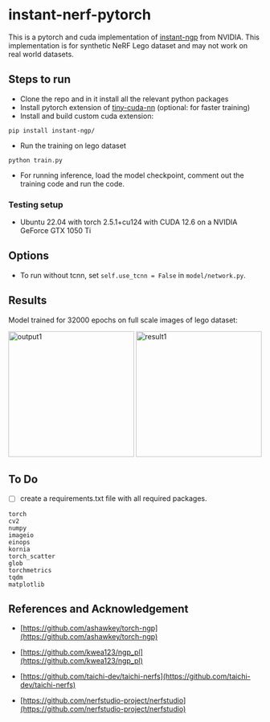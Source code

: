 # instant-nerf-pytorch
This is a pytorch and cuda implementation of [instant-ngp](https://github.com/NVlabs/instant-ngp) from NVIDIA. This implementation is for synthetic NeRF Lego dataset and may not work on real world datasets.

## Steps to run
- Clone the repo and in it install all the relevant python packages
- Install pytorch extension of [tiny-cuda-nn](https://github.com/nvlabs/tiny-cuda-nn#pytorch-extension) (optional: for faster training)
- Install and build custom cuda extension:
```python3
pip install instant-ngp/
```
- Run the training on lego dataset
```python3
python train.py
```
- For running inference, load the model checkpoint, comment out the training code and run the code.
### Testing setup
- Ubuntu 22.04 with torch 2.5.1+cu124 with CUDA 12.6 on a NVIDIA GeForce GTX 1050 Ti 
## Options
- To run without tcnn, set `self.use_tcnn = False` in `model/network.py`.
## Results
Model trained for 32000 epochs on full scale images of lego dataset:
<p float="middle">
	<img src="results/rgb.gif" width="250" height="250" title="output1"/> 
	<img src="results/depth.gif" width="250" height="250" title="result1"/>
</p>

## To Do
- [ ] create a requirements.txt file with all required packages.
```
torch
cv2
numpy
imageio
einops
kornia
torch_scatter
glob
torchmetrics
tqdm
matplotlib
```
## References and Acknowledgement

- [https://github.com/ashawkey/torch-ngp](https://github.com/ashawkey/torch-ngp)

- [https://github.com/kwea123/ngp_pl](https://github.com/kwea123/ngp_pl)

- [https://github.com/taichi-dev/taichi-nerfs](https://github.com/taichi-dev/taichi-nerfs)

- [https://github.com/nerfstudio-project/nerfstudio](https://github.com/nerfstudio-project/nerfstudio)